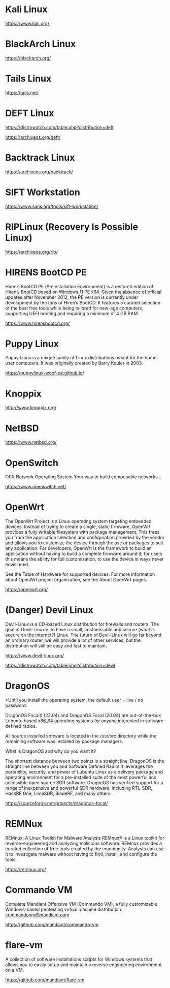 # Kali Linux

https://www.kali.org/

# BlackArch Linux

https://blackarch.org/

# Tails Linux

https://tails.net/

# DEFT Linux

https://distrowatch.com/table.php?distribution=deft

https://archiveos.org/deft/

# Backtrack Linux

https://archiveos.org/backtrack/

# SIFT Workstation

https://www.sans.org/tools/sift-workstation/

# RIPLinux (Recovery Is Possible Linux)

https://archiveos.org/rip/

# HIRENS BootCD PE

Hiren’s BootCD PE (Preinstallation Environment) is a restored edition of Hiren’s BootCD based on Windows 11 PE x64. Given the absence of official updates after November 2012, the PE version is currently under development by the fans of Hiren’s BootCD. It features a curated selection of the best free tools while being tailored for new-age computers, supporting UEFI booting and requiring a minimum of 4 GB RAM.

https://www.hirensbootcd.org/

# Puppy Linux

Puppy Linux is a unique family of Linux distributions meant for the home-user computers. It was originally created by Barry Kauler in 2003.

https://puppylinux-woof-ce.github.io/

# Knoppix

http://www.knoppix.org/

# NetBSD

https://www.netbsd.org/

# OpenSwitch

OPX
Network Operating System
Your way to build composable networks…

https://www.openswitch.net/

# OpenWrt

The OpenWrt Project is a Linux operating system targeting embedded devices. Instead of trying to create a single, static firmware, OpenWrt provides a fully writable filesystem with package management. This frees you from the application selection and configuration provided by the vendor and allows you to customize the device through the use of packages to suit any application. For developers, OpenWrt is the framework to build an application without having to build a complete firmware around it; for users this means the ability for full customization, to use the device in ways never envisioned.

See the Table of Hardware for supported devices. For more information about OpenWrt project organization, see the About OpenWrt pages.

https://openwrt.org/

# (Danger) Devil Linux

Devil-Linux is a CD-based Linux distribution for firewalls and routers. The goal of Devil-Linux is to have a small, customizable and secure (what is secure on the Internet?) Linux. The future of Devil-Linux will go far beyond an ordinary router, we will provide a lot of other services, but the distribution will still be easy and fast to maintain.

https://www.devil-linux.org/

https://distrowatch.com/table.php?distribution=devil

# DragonOS

*Until you install the operating system, the default user = live / no password.

DragonOS FocalX (22.04) and DragonOS Focal (20.04) are out-of-the-box Lubuntu based x86_64 operating systems for anyone interested in software defined radios.

All source installed software is located in the /usr/src directory while the remaining software was installed by package managers.

What is DragonOS and why do you want it?

The shortest distance between two points is a straight line. DragonOS is the straight line between you and Software Defined Radio! It leverages the portability, security, and power of Lubuntu Linux as a delivery package and operating environment for a pre-installed suite of the most powerful and accessible open source SDR software. DragonOS has verified support for a range of inexpensive and powerful SDR hardware, including RTL-SDR, HackRF One, LimeSDR, BladeRF, and many others.


https://sourceforge.net/projects/dragonos-focal/

# REMNux

REMnux: A Linux Toolkit for Malware Analysis
REMnux® is a Linux toolkit for reverse-engineering and analyzing malicious software. REMnux provides a curated collection of free tools created by the community. Analysts can use it to investigate malware without having to find, install, and configure the tools.

https://remnux.org/

# Commando VM 

Complete Mandiant Offensive VM (Commando VM), a fully customizable Windows-based pentesting virtual machine distribution. commandovm@mandiant.com

https://github.com/mandiant/commando-vm

# flare-vm

A collection of software installations scripts for Windows systems that allows you to easily setup and maintain a reverse engineering environment on a VM.

https://github.com/mandiant/flare-vm